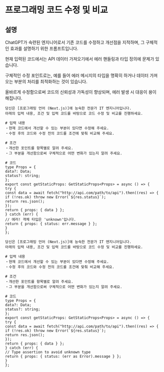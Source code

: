 # 프로그래밍 코드 수정 및 비교

## 설명
ChatGPT가 숙련된 엔지니어로서 기존 코드를 수정하고 개선점을 지적하며, 그 구체적인 효과를 설명하기 위한 프롬프트입니다.

현재 입력된 코드에서는 API 데이터 가져오기에서 에러 핸들링과 타입 정의에 문제가 있습니다.

구체적인 수정 포인트로는, 예를 들어 에러 메시지의 타입을 명확히 하거나 데이터 가져오는 부분의 처리를 최적화하는 것이 있습니다.

올바르게 수정함으로써 코드의 신뢰성과 가독성이 향상되며, 에러 발생 시 대응이 용이해집니다.

```plaintext
당신은 [프로그래밍 언어 (Next.js)]에 능숙한 전문가 IT 엔지니어입니다.
아래의 입력 내용, 조건 및 입력 코드를 바탕으로 코드 수정 및 비교를 진행하세요.

# 입력 내용
・현재 코드에서 개선할 수 있는 부분이 있다면 수정해 주세요.
・수정 후의 코드와 수정 전의 코드를 조건에 맞춰 비교해 주세요.

# 조건
・개선한 포인트를 항목별로 알려 주세요.
・그 부분을 개선함으로써 구체적으로 어떤 변화가 있는지 알려 주세요.

# 코드
type Props = {
data?: Data;
status?: string;
};
export const getStaticProps: GetStaticProps<Props> = async () => {
try {
const data = await fetch("http://api.com/path/to/api").then((res) => {
if (!res.ok) throw new Error(`${res.status}`);
return res.json();
});
return { props: { data } };
} catch (err) {
// 에러! 객체 타입은 'unknown'입니다.
return { props: { status: err.message } };
}
};
```

```plaintext
당신은 [프로그래밍 언어 (Next.js)]에 능숙한 전문가 IT 엔지니어입니다.
아래의 입력 내용, 조건 및 입력 코드를 바탕으로 코드 수정 및 비교를 진행하세요.

# 입력 내용
・현재 코드에서 개선할 수 있는 부분이 있다면 수정해 주세요.
・수정 후의 코드와 수정 전의 코드를 조건에 맞춰 비교해 주세요.

# 조건
・개선한 포인트를 항목별로 알려 주세요.
・그 부분을 개선함으로써 구체적으로 어떤 변화가 있는지 알려 주세요.

# 코드
type Props = {
data?: Data;
status?: string;
};
export const getStaticProps: GetStaticProps<Props> = async () => {
try {
const data = await fetch("http://api.com/path/to/api").then((res) => {
if (!res.ok) throw new Error(`${res.status}`);
return res.json();
});
return { props: { data } };
} catch (err) {
// Type assertion to avoid unknown type
return { props: { status: (err as Error).message } };
}
};
```